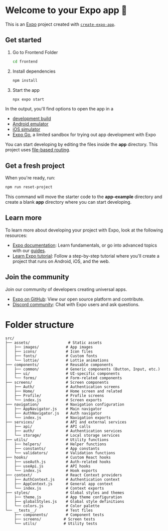# Welcome to your Expo app 👋

This is an [Expo](https://expo.dev) project created with [`create-expo-app`](https://www.npmjs.com/package/create-expo-app).

## Get started

1. Go to Frontend Folder

   ```bash
   cd frontend
   ```

2. Install dependencies

   ```bash
   npm install
   ```

3. Start the app

   ```bash
   npx expo start
   ```

In the output, you'll find options to open the app in a

- [development build](https://docs.expo.dev/develop/development-builds/introduction/)
- [Android emulator](https://docs.expo.dev/workflow/android-studio-emulator/)
- [iOS simulator](https://docs.expo.dev/workflow/ios-simulator/)
- [Expo Go](https://expo.dev/go), a limited sandbox for trying out app development with Expo

You can start developing by editing the files inside the **app** directory. This project uses [file-based routing](https://docs.expo.dev/router/introduction).

## Get a fresh project

When you're ready, run:

```bash
npm run reset-project
```

This command will move the starter code to the **app-example** directory and create a blank **app** directory where you can start developing.

## Learn more

To learn more about developing your project with Expo, look at the following resources:

- [Expo documentation](https://docs.expo.dev/): Learn fundamentals, or go into advanced topics with our [guides](https://docs.expo.dev/guides).
- [Learn Expo tutorial](https://docs.expo.dev/tutorial/introduction/): Follow a step-by-step tutorial where you'll create a project that runs on Android, iOS, and the web.

## Join the community

Join our community of developers creating universal apps.

- [Expo on GitHub](https://github.com/expo/expo): View our open source platform and contribute.
- [Discord community](https://chat.expo.dev): Chat with Expo users and ask questions.


# Folder structure

```
src/
├── assets/                 # Static assets
│   ├── images/            # App images
│   ├── icons/             # Icon files
│   ├── fonts/             # Custom fonts
│   └── lottie/            # Lottie animations
├── components/            # Reusable components
│   ├── common/            # Generic components (Button, Input, etc.)
│   ├── ui/                # UI-specific components
│   └── forms/             # Form-related components
├── screens/               # Screen components
│   ├── Auth/              # Authentication screens
│   ├── Home/              # Home screen and related
│   ├── Profile/           # Profile screens
│   └── index.js           # Screen exports
├── navigation/            # Navigation configuration
│   ├── AppNavigator.js    # Main navigator
│   ├── AuthNavigator.js   # Auth navigator
│   └── index.js           # Navigation exports
├── services/              # API and external services
│   ├── api/               # API calls
│   ├── auth/              # Authentication services
│   └── storage/           # Local storage services
├── utils/                 # Utility functions
│   ├── helpers/           # Helper functions
│   ├── constants/         # App constants
│   └── validators/        # Validation functions
├── hooks/                 # Custom React hooks
│   ├── useAuth.js         # Auth-related hooks
│   ├── useApi.js          # API hooks
│   └── index.js           # Hook exports
├── context/               # React Context providers
│   ├── AuthContext.js     # Authentication context
│   ├── AppContext.js      # General app context
│   └── index.js           # Context exports
├── styles/                # Global styles and themes
│   ├── theme.js           # App theme configuration
│   ├── globalStyles.js    # Global style definitions
│   └── colors.js          # Color palette
└── __tests__/             # Test files
    ├── components/        # Component tests
    ├── screens/          # Screen tests
    └── utils/            # Utility tests
```
